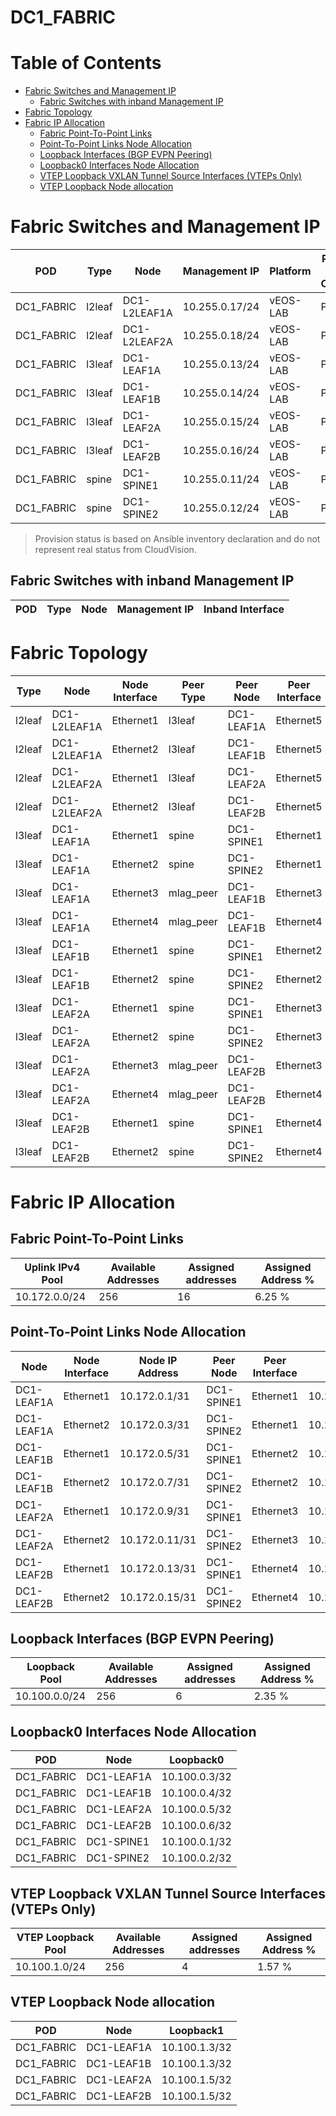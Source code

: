 # DC1_FABRIC

# Table of Contents

- [Fabric Switches and Management IP](#fabric-switches-and-management-ip)
  - [Fabric Switches with inband Management IP](#fabric-switches-with-inband-management-ip)
- [Fabric Topology](#fabric-topology)
- [Fabric IP Allocation](#fabric-ip-allocation)
  - [Fabric Point-To-Point Links](#fabric-point-to-point-links)
  - [Point-To-Point Links Node Allocation](#point-to-point-links-node-allocation)
  - [Loopback Interfaces (BGP EVPN Peering)](#loopback-interfaces-bgp-evpn-peering)
  - [Loopback0 Interfaces Node Allocation](#loopback0-interfaces-node-allocation)
  - [VTEP Loopback VXLAN Tunnel Source Interfaces (VTEPs Only)](#vtep-loopback-vxlan-tunnel-source-interfaces-vteps-only)
  - [VTEP Loopback Node allocation](#vtep-loopback-node-allocation)

# Fabric Switches and Management IP

| POD | Type | Node | Management IP | Platform | Provisioned in CloudVision |
| --- | ---- | ---- | ------------- | -------- | -------------------------- |
| DC1_FABRIC | l2leaf | DC1-L2LEAF1A | 10.255.0.17/24 | vEOS-LAB | Provisioned |
| DC1_FABRIC | l2leaf | DC1-L2LEAF2A | 10.255.0.18/24 | vEOS-LAB | Provisioned |
| DC1_FABRIC | l3leaf | DC1-LEAF1A | 10.255.0.13/24 | vEOS-LAB | Provisioned |
| DC1_FABRIC | l3leaf | DC1-LEAF1B | 10.255.0.14/24 | vEOS-LAB | Provisioned |
| DC1_FABRIC | l3leaf | DC1-LEAF2A | 10.255.0.15/24 | vEOS-LAB | Provisioned |
| DC1_FABRIC | l3leaf | DC1-LEAF2B | 10.255.0.16/24 | vEOS-LAB | Provisioned |
| DC1_FABRIC | spine | DC1-SPINE1 | 10.255.0.11/24 | vEOS-LAB | Provisioned |
| DC1_FABRIC | spine | DC1-SPINE2 | 10.255.0.12/24 | vEOS-LAB | Provisioned |

> Provision status is based on Ansible inventory declaration and do not represent real status from CloudVision.

## Fabric Switches with inband Management IP
| POD | Type | Node | Management IP | Inband Interface |
| --- | ---- | ---- | ------------- | ---------------- |

# Fabric Topology

| Type | Node | Node Interface | Peer Type | Peer Node | Peer Interface |
| ---- | ---- | -------------- | --------- | ----------| -------------- |
| l2leaf | DC1-L2LEAF1A | Ethernet1 | l3leaf | DC1-LEAF1A | Ethernet5 |
| l2leaf | DC1-L2LEAF1A | Ethernet2 | l3leaf | DC1-LEAF1B | Ethernet5 |
| l2leaf | DC1-L2LEAF2A | Ethernet1 | l3leaf | DC1-LEAF2A | Ethernet5 |
| l2leaf | DC1-L2LEAF2A | Ethernet2 | l3leaf | DC1-LEAF2B | Ethernet5 |
| l3leaf | DC1-LEAF1A | Ethernet1 | spine | DC1-SPINE1 | Ethernet1 |
| l3leaf | DC1-LEAF1A | Ethernet2 | spine | DC1-SPINE2 | Ethernet1 |
| l3leaf | DC1-LEAF1A | Ethernet3 | mlag_peer | DC1-LEAF1B | Ethernet3 |
| l3leaf | DC1-LEAF1A | Ethernet4 | mlag_peer | DC1-LEAF1B | Ethernet4 |
| l3leaf | DC1-LEAF1B | Ethernet1 | spine | DC1-SPINE1 | Ethernet2 |
| l3leaf | DC1-LEAF1B | Ethernet2 | spine | DC1-SPINE2 | Ethernet2 |
| l3leaf | DC1-LEAF2A | Ethernet1 | spine | DC1-SPINE1 | Ethernet3 |
| l3leaf | DC1-LEAF2A | Ethernet2 | spine | DC1-SPINE2 | Ethernet3 |
| l3leaf | DC1-LEAF2A | Ethernet3 | mlag_peer | DC1-LEAF2B | Ethernet3 |
| l3leaf | DC1-LEAF2A | Ethernet4 | mlag_peer | DC1-LEAF2B | Ethernet4 |
| l3leaf | DC1-LEAF2B | Ethernet1 | spine | DC1-SPINE1 | Ethernet4 |
| l3leaf | DC1-LEAF2B | Ethernet2 | spine | DC1-SPINE2 | Ethernet4 |

# Fabric IP Allocation

## Fabric Point-To-Point Links

| Uplink IPv4 Pool | Available Addresses | Assigned addresses | Assigned Address % |
| ---------------- | ------------------- | ------------------ | ------------------ |
| 10.172.0.0/24 | 256 | 16 | 6.25 % |

## Point-To-Point Links Node Allocation

| Node | Node Interface | Node IP Address | Peer Node | Peer Interface | Peer IP Address |
| ---- | -------------- | --------------- | --------- | -------------- | --------------- |
| DC1-LEAF1A | Ethernet1 | 10.172.0.1/31 | DC1-SPINE1 | Ethernet1 | 10.172.0.0/31 |
| DC1-LEAF1A | Ethernet2 | 10.172.0.3/31 | DC1-SPINE2 | Ethernet1 | 10.172.0.2/31 |
| DC1-LEAF1B | Ethernet1 | 10.172.0.5/31 | DC1-SPINE1 | Ethernet2 | 10.172.0.4/31 |
| DC1-LEAF1B | Ethernet2 | 10.172.0.7/31 | DC1-SPINE2 | Ethernet2 | 10.172.0.6/31 |
| DC1-LEAF2A | Ethernet1 | 10.172.0.9/31 | DC1-SPINE1 | Ethernet3 | 10.172.0.8/31 |
| DC1-LEAF2A | Ethernet2 | 10.172.0.11/31 | DC1-SPINE2 | Ethernet3 | 10.172.0.10/31 |
| DC1-LEAF2B | Ethernet1 | 10.172.0.13/31 | DC1-SPINE1 | Ethernet4 | 10.172.0.12/31 |
| DC1-LEAF2B | Ethernet2 | 10.172.0.15/31 | DC1-SPINE2 | Ethernet4 | 10.172.0.14/31 |

## Loopback Interfaces (BGP EVPN Peering)

| Loopback Pool | Available Addresses | Assigned addresses | Assigned Address % |
| ------------- | ------------------- | ------------------ | ------------------ |
| 10.100.0.0/24 | 256 | 6 | 2.35 % |

## Loopback0 Interfaces Node Allocation

| POD | Node | Loopback0 |
| --- | ---- | --------- |
| DC1_FABRIC | DC1-LEAF1A | 10.100.0.3/32 |
| DC1_FABRIC | DC1-LEAF1B | 10.100.0.4/32 |
| DC1_FABRIC | DC1-LEAF2A | 10.100.0.5/32 |
| DC1_FABRIC | DC1-LEAF2B | 10.100.0.6/32 |
| DC1_FABRIC | DC1-SPINE1 | 10.100.0.1/32 |
| DC1_FABRIC | DC1-SPINE2 | 10.100.0.2/32 |

## VTEP Loopback VXLAN Tunnel Source Interfaces (VTEPs Only)

| VTEP Loopback Pool | Available Addresses | Assigned addresses | Assigned Address % |
| --------------------- | ------------------- | ------------------ | ------------------ |
| 10.100.1.0/24 | 256 | 4 | 1.57 % |

## VTEP Loopback Node allocation

| POD | Node | Loopback1 |
| --- | ---- | --------- |
| DC1_FABRIC | DC1-LEAF1A | 10.100.1.3/32 |
| DC1_FABRIC | DC1-LEAF1B | 10.100.1.3/32 |
| DC1_FABRIC | DC1-LEAF2A | 10.100.1.5/32 |
| DC1_FABRIC | DC1-LEAF2B | 10.100.1.5/32 |
